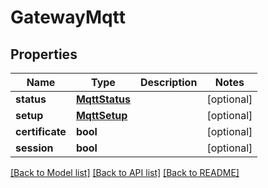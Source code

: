 # GatewayMqtt


## Properties
Name | Type | Description | Notes
------------ | ------------- | ------------- | -------------
**status** | [**MqttStatus**](MqttStatus.md) |  | [optional] 
**setup** | [**MqttSetup**](MqttSetup.md) |  | [optional] 
**certificate** | **bool** |  | [optional] 
**session** | **bool** |  | [optional] 

[[Back to Model list]](../README.md#documentation-for-models) [[Back to API list]](../README.md#documentation-for-api-endpoints) [[Back to README]](../README.md)


